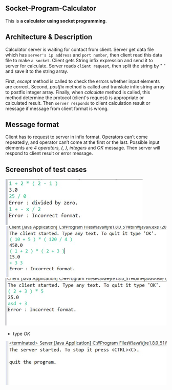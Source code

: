 ## Socket-Program-Calculator

This is **a calculator using socket programming**.

## Architecture & Description
Calculator server is waiting for contact from client. Server get data file which has `server's ip address` and `port number`, then client read this data file to make `a socket`. Client gets String infix expression and send it to server for calculate. Server reads `client request`, then split the string by " " and save it to the string array.  

First, *except* method is called to check the errors whether input elements are correct. Second, *postfix* method is called and translate infix string array to postfix integer array. Finally, when *calculate* method is called, this method determine the protocol (client's request) is appropriate or calculated result.
Then `server responds` to client calculation result or message if message from client format is wrong.  

## Message format
Client has to request to server in infix format. Operators can’t come repeatedly, and operator can’t come at the first or the last. Possible input elements are *4 operators, (, ), integers* and *OK* message. Then server will respond to client result or error message.  

## Screenshot of test cases
![cal1](./img/cal1.jpg) ![cal2](./img/cal2.jpg) ![cal3](./img/cal3.jpg)  

- type *OK*

![cal4](./img/cal4.jpg)

